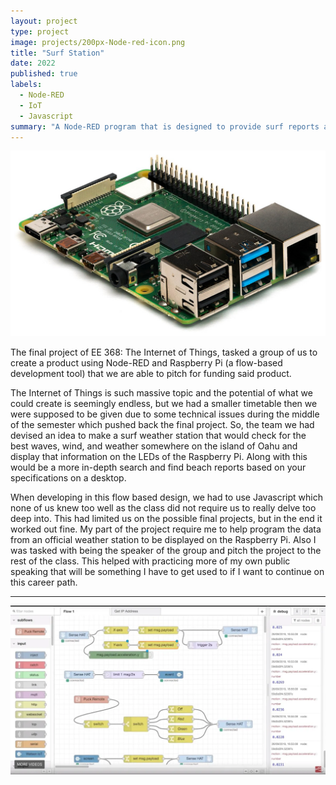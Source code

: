 ```yaml
---
layout: project
type: project
image: projects/200px-Node-red-icon.png
title: "Surf Station"
date: 2022
published: true
labels:
  - Node-RED
  - IoT
  - Javascript
summary: "A Node-RED program that is designed to provide surf reports around Hawaii to pick the best spot to surf."
---
```


<img class="img-fluid" src="RaspberryPi.jpg">

The final project of EE 368: The Internet of Things, tasked a group of us to create a product using Node-RED and Raspberry Pi (a flow-based development tool) that we are able to pitch for funding said product.

The Internet of Things is such massive topic and the potential of what we could create is seemingly endless, but we had a smaller timetable then we were supposed to be given due to some technical issues during the middle of the semester which pushed back the final project. So, the team we had devised an idea to make a surf weather station that would check for the best waves, wind, and weather somewhere on the island of Oahu and display that information on the LEDs of the Raspberry Pi. Along with this would be a more in-depth search and find beach reports based on your specifications on a desktop.

When developing in this flow based design, we had to use Javascript which none of us knew too well as the class did not require us to really delve too deep into. This had limited us on the possible final projects, but in the end it worked out fine. My part of the project require me to help program the data from an official weather station to be displayed on the Raspberry Pi. Also I was tasked with being the speaker of the group and pitch the project to the rest of the class. This helped with practicing more of my own public speaking that will be something I have to get used to if I want to continue on this career path. 
</pre>

<hr>

<img class="img-fluid" src="NodeRedFlow1.webp">
